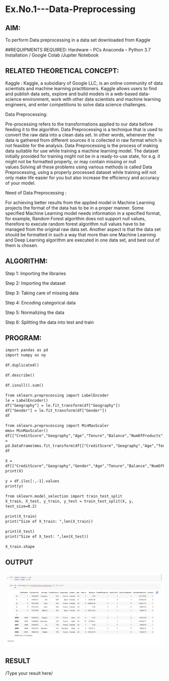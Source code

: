# Ex.No.1---Data-Preprocessing
## AIM:

To perform Data preprocessing in a data set downloaded from Kaggle

##REQUIPMENTS REQUIRED:
Hardware – PCs
Anaconda – Python 3.7 Installation / Google Colab /Jupiter Notebook

## RELATED THEORETICAL CONCEPT:

Kaggle :
Kaggle, a subsidiary of Google LLC, is an online community of data scientists and machine learning practitioners. Kaggle allows users to find and publish data sets, explore and build models in a web-based data-science environment, work with other data scientists and machine learning engineers, and enter competitions to solve data science challenges.

Data Preprocessing:

Pre-processing refers to the transformations applied to our data before feeding it to the algorithm. Data Preprocessing is a technique that is used to convert the raw data into a clean data set. In other words, whenever the data is gathered from different sources it is collected in raw format which is not feasible for the analysis.
Data Preprocessing is the process of making data suitable for use while training a machine learning model. The dataset initially provided for training might not be in a ready-to-use state, for e.g. it might not be formatted properly, or may contain missing or null values.Solving all these problems using various methods is called Data Preprocessing, using a properly processed dataset while training will not only make life easier for you but also increase the efficiency and accuracy of your model.

Need of Data Preprocessing :

For achieving better results from the applied model in Machine Learning projects the format of the data has to be in a proper manner. Some specified Machine Learning model needs information in a specified format, for example, Random Forest algorithm does not support null values, therefore to execute random forest algorithm null values have to be managed from the original raw data set.
Another aspect is that the data set should be formatted in such a way that more than one Machine Learning and Deep Learning algorithm are executed in one data set, and best out of them is chosen.


## ALGORITHM:
Step 1:
Importing the libraries

Step 2:
Importing the dataset

Step 3:
Taking care of missing data

Step 4:
Encoding categorical data

Step 5:
Normalizing the data

Step 6:
Splitting the data into test and train
## PROGRAM:
```
import pandas as pd
import numpy as np

df.duplicated()

df.describe()

df.isnull().sum()

from sklearn.preprocessing import LabelEncoder
le = LabelEncoder()
df["Geography"] = le.fit_transform(df["Geography"])
df["Gender"] = le.fit_transform(df["Gender"])
df

from sklearn.preprocessing import MinMaxScaler
mms= MinMaxScaler()
df[["CreditScore","Geography","Age","Tenure","Balance","NumOfProducts","EstimatedSalary"]] = pd.DataFrame(mms.fit_transform(df[["CreditScore","Geography","Age","Tenure","Balance","NumOfProducts","EstimatedSalary"]]))
df

X = df[["CreditScore","Geography","Gender","Age","Tenure","Balance","NumOfProducts","HasCrCard","IsActiveMember","EstimatedSalary"]].values
print(X)

y = df.iloc[:,-1].values
print(y)

from sklearn.model_selection import train_test_split
X_train, X_test, y_train, y_test = train_test_split(X, y, test_size=0.2)

print(X_train)
print("Size of X_train: ",len(X_train))

print(X_test)
print("Size of X_test: ",len(X_test))

X_train.shape
```

## OUTPUT
![output](https://github.com/yashaswimitta/Ex.No.1---Data-Preprocessing/blob/main/nn1.jpg)


## RESULT
/Type your result here/
